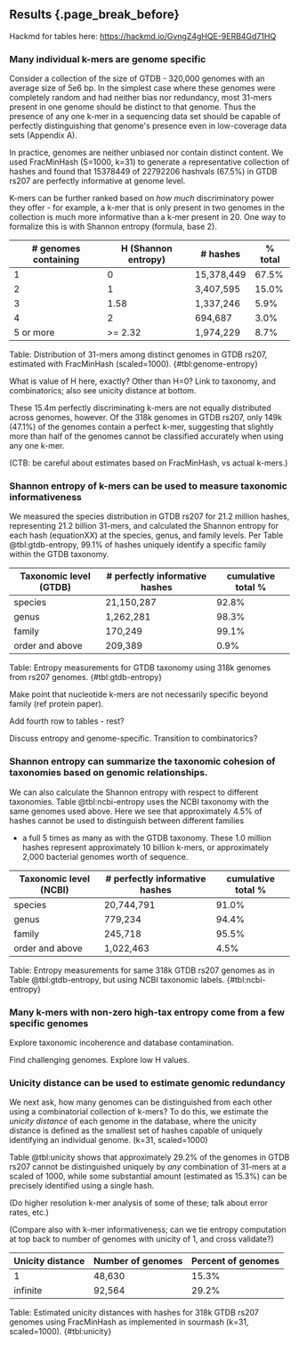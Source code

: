 ## Results {.page_break_before}

Hackmd for tables here: https://hackmd.io/GvngZ4gHQE-9ERB4Gd71HQ

### Many individual k-mers are genome specific

Consider a collection of the size of GTDB - 320,000 genomes with
an average size of 5e6 bp. In the simplest case where these genomes
were completely random and had neither bias nor redundancy, 
most 31-mers present in one genome should be distinct to that genome.
Thus the presence of any one k-mer in a sequencing data set
should be capable of perfectly distinguishing that genome's presence
even in low-coverage data sets
(Appendix A).

In practice, genomes are neither unbiased nor contain distinct
content.  We used FracMinHash (S=1000, k=31) to generate a
representative collection of hashes and found that 15378449 of
22792206 hashvals (67.5%) in GTDB rs207 are perfectly informative at
genome level.

K-mers can be further ranked based on *how much* discriminatory power they
offer - for example, a k-mer that is only present in two genomes in the
collection is much more informative than a k-mer present in 20. One way to
formalize this is with Shannon entropy (formula, base 2).

| # genomes containing | H (Shannon entropy) | # hashes | % total |
| -------- | -------- | -------- | -- |
| 1 | 0 | 15,378,449 | 67.5% |
| 2 | 1 | 3,407,595 | 15.0% |
| 3 | 1.58 | 1,337,246 | 5.9%|
| 4 | 2 | 694,687 | 3.0% |
| 5 or more | >= 2.32 | 1,974,229 | 8.7% |

Table: Distribution of 31-mers among distinct genomes in GTDB rs207,
estimated with FracMinHash (scaled=1000). {#tbl:genome-entropy}

What is value of H here, exactly? Other than H=0? Link to taxonomy, and
combinatorics; also see unicity distance at bottom.

These 15.4m perfectly discriminating k-mers are not equally
distributed across genomes, however. Of the 318k genomes in GTDB
rs207, only 149k (47.1%) of the genomes contain a perfect k-mer,
suggesting that slightly more than half of the genomes cannot be
classified accurately when using any one k-mer.

(CTB: be careful about estimates based on FracMinHash, vs actual k-mers.)

### Shannon entropy of k-mers can be used to measure taxonomic informativeness

We measured the species distribution in GTDB rs207 for 21.2 million
hashes, representing 21.2 billion 31-mers, and calculated the Shannon
entropy for each hash (equationXX) at the species, genus, and family
levels. Per Table @tbl:gtdb-entropy, 99.1% of hashes uniquely identify
a specific family within the GTDB taxonomy.

| Taxonomic level (GTDB) | # perfectly informative hashes | cumulative total % |
| -------- | -------- | -------- |
| species | 21,150,287 | 92.8% |
| genus | 1,262,281 | 98.3% |
| family | 170,249 | 99.1% |
| order and above | 209,389 | 0.9% |

Table: Entropy measurements for GTDB taxonomy using 318k genomes from
rs207 genomes. {#tbl:gtdb-entropy}

Make point that nucleotide k-mers are not necessarily specific beyond
family (ref protein paper).

Add fourth row to tables - rest?

Discuss entropy and genome-specific. Transition to combinatorics?

### Shannon entropy can summarize the taxonomic cohesion of taxonomies based on genomic relationships.

We can also calculate the Shannon entropy with respect to different
taxonomies. Table @tbl:ncbi-entropy uses the NCBI taxonomy with the
same genomes used above.  Here we see that approximately 4.5% of hashes
cannot be used to distinguish between different families
- a full 5 times as many as with the GTDB taxonomy.  These
1.0 million hashes represent approximately 10 billion k-mers, or
approximately 2,000 bacterial genomes worth of sequence.

| Taxonomic level (NCBI) | # perfectly informative hashes | cumulative total % |
| -------- | -------- | -------- |
| species | 20,744,791 | 91.0% |
| genus | 779,234 | 94.4% |
| family | 245,718 | 95.5% |
| order and above | 1,022,463 | 4.5% |

Table: Entropy measurements for same 318k GTDB rs207 genomes as in
Table @tbl:gtdb-entropy, but using NCBI taxonomic
labels. {#tbl:ncbi-entropy}

### Many k-mers with non-zero high-tax entropy come from a few specific genomes

Explore taxonomic incoherence and database contamination.

Find challenging genomes. Explore low H values.

### Unicity distance can be used to estimate genomic redundancy

We next ask, how many genomes can be distinguished from each other
using a combinatorial collection of k-mers?  To do this, we estimate
the _unicity distance_ of each genome in the database, where the
unicity distance is defined as the smallest set of hashes capable of
uniquely identifying an individual genome. (k=31, scaled=1000)

Table @tbl:unicity shows that approximately 29.2% of the genomes in
GTDB rs207 cannot be distinguished uniquely by _any_ combination of
31-mers at a scaled of 1000, while some substantial amount (estimated
as 15.3%) can be precisely identified using a single hash.

(Do higher resolution k-mer analysis of some of these; talk about
error rates, etc.)

(Compare also with k-mer informativeness; can we tie entropy
computation at top back to number of genomes with unicity of 1,
and cross validate?)
 
| Unicity distance | Number of genomes | Percent of genomes |
| -------- | -------- | -------- |
| 1     | 48,630     | 15.3%     |
| infinite | 92,564 | 29.2% | 

Table: Estimated unicity distances with hashes for 318k GTDB rs207
genomes using FracMinHash as implemented in sourmash (k=31,
scaled=1000). {#tbl:unicity}
